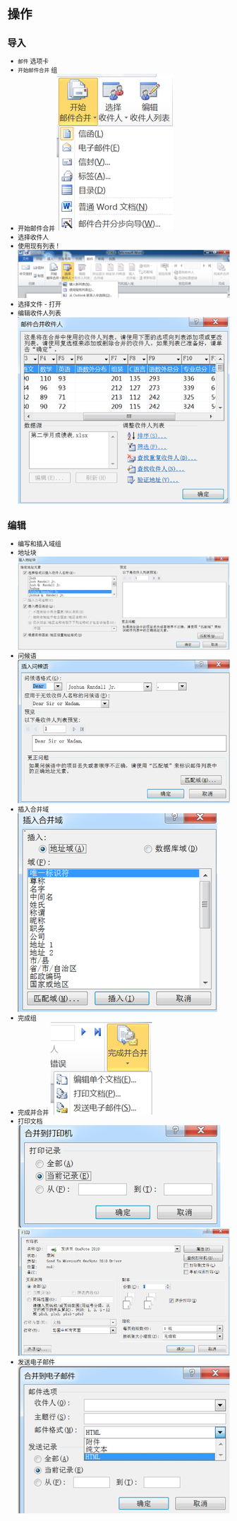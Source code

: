 # 操作
## 导入
- `邮件` 选项卡
- `开始邮件合并` 组
- 开始邮件合并
![Image](<../../../../Resource/Pasted image 20250419163244.png>)
- 选择收件人
- 使用现有列表
!![Image](<../../../../Resource/Pasted image 20250419162946.png>)
- 选择文件 - 打开
- 编辑收件人列表
![Image](<../../../../Resource/Pasted image 20250419163159.png>)
## 编辑

- 编写和插入域组
- 地址块
![Image](<../../../../Resource/Pasted image 20250419163541.png>)
- 问候语
![Image](<../../../../Resource/Pasted image 20250419163554.png>)
- 插入合并域
![Image](<../../../../Resource/Pasted image 20250419163630.png>)
- 完成组
- 完成并合并
![Image](<../../../../Resource/Pasted image 20250419163700.png>)
- 打印文档
![Image](<../../../../Resource/Pasted image 20250419163740.png>)
![Image](<../../../../Resource/Pasted image 20250419163753.png>)
- 发送电子邮件
![Image](<../../../../Resource/Pasted image 20250419163831.png>)
